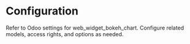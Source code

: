 # Configuration

Refer to Odoo settings for web_widget_bokeh_chart. Configure related models, access rights, and options as needed.
